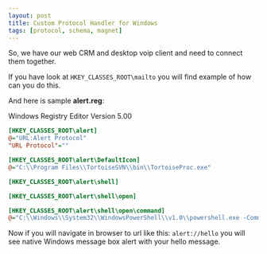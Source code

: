 ```yaml
---
layout: post
title: Custom Protocol Handler for Windows
tags: [protocol, schema, magnet]
---
```


So, we have our web CRM and desktop voip client and need to connect them together.

If you have look at `HKEY_CLASSES_ROOT\mailto` you will find example of how can you do this.

And here is sample **alert.reg**:

Windows Registry Editor Version 5.00

```ini
[HKEY_CLASSES_ROOT\alert]
@="URL:Alert Protocol"
"URL Protocol"=""

[HKEY_CLASSES_ROOT\alert\DefaultIcon]
@="C:\\Program Files\\TortoiseSVN\\bin\\TortoiseProc.exe"

[HKEY_CLASSES_ROOT\alert\shell]

[HKEY_CLASSES_ROOT\alert\shell\open]

[HKEY_CLASSES_ROOT\alert\shell\open\command]
@="C:\\Windows\\System32\\WindowsPowerShell\\v1.0\\powershell.exe -Command \"& {[System.Reflection.Assembly]::LoadWithPartialName('System.Windows.Forms'); [System.Windows.Forms.MessageBox]::Show($args[0])}\" \"%1\""
```

Now if you will navigate in browser to url like this: `alert://hello` you will see native Windows message box alert with your hello message.
